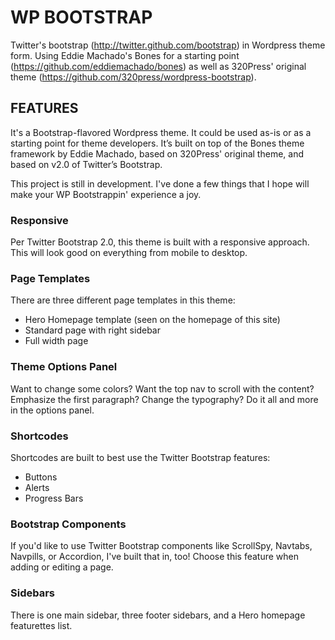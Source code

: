 ﻿WP BOOTSTRAP
===================

Twitter's bootstrap (http://twitter.github.com/bootstrap) in Wordpress theme form. Using Eddie Machado's Bones for a starting point (https://github.com/eddiemachado/bones) as well as 320Press' original theme (https://github.com/320press/wordpress-bootstrap). 

## FEATURES

It's a Bootstrap-flavored Wordpress theme. It could be used as-is or as a starting point for theme developers. It’s built on top of the Bones theme framework by Eddie Machado, based on 320Press' original theme, and based on v2.0 of Twitter’s Bootstrap.

This project is still in development. I've done a few things that I hope will make your WP Bootstrappin' experience a joy.

### Responsive

Per Twitter Bootstrap 2.0, this theme is built with a responsive approach.  This will look good on everything from mobile to desktop.

### Page Templates

There are three different page templates in this theme:
* Hero Homepage template (seen on the homepage of this site)
* Standard page with right sidebar
* Full width page

### Theme Options Panel

Want to change some colors? Want the top nav to scroll with the content? Emphasize the first paragraph? Change the typography? Do it all and more in the options panel.

### Shortcodes

Shortcodes are built to best use the Twitter Bootstrap features:

* Buttons
* Alerts
* Progress Bars

### Bootstrap Components

If you'd like to use Twitter Bootstrap components like ScrollSpy, Navtabs, Navpills, or Accordion, I've built that in, too! Choose this feature when adding or editing a page.

### Sidebars

There is one main sidebar, three footer sidebars, and a Hero homepage featurettes list.